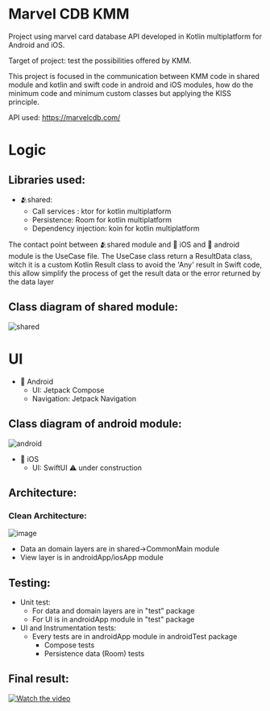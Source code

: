 # Marvel CDB KMM
Project using marvel card database API developed in Kotlin multiplatform for Android and iOS.

Target of project: test the possibilities offered by KMM.

This project is focused in the communication between KMM code in shared module and kotlin and swift code in android and iOS modules,
how do the minimum code and minimum custom classes but applying the KISS principle.

API used: https://marvelcdb.com/

# Logic
## Libraries used:
- 🫂shared:
  - Call services : ktor for kotlin multiplatform
  - Persistence: Room for kotlin multiplatform
  - Dependency injection: koin for kotlin multiplatform

The contact point between 🫂shared module and :apple: iOS and :robot: android module is the UseCase file.
The UseCase class return a ResultData class, witch it is a custom Kotlin Result class to avoid the 'Any' result in Swift code,
this allow simplify the process of get the result data or the error returned by the data layer

## Class diagram of shared module:
![shared](https://github.com/ragnorak-dev/Marvel_CDB_KMM/assets/7957314/36ccd0f9-a168-4c48-9922-3243c8f95bce)

# UI

- :robot: Android
  - UI: Jetpack Compose
  - Navigation: Jetpack Navigation


## Class diagram of android module:
![android](https://github.com/ragnorak-dev/Marvel_CDB_KMM/assets/7957314/a404ede5-af27-44be-8366-f0d04c194ce3)

- :apple: iOS
  - UI: SwiftUI :warning: under construction


## Architecture:
### Clean Architecture:
![image](https://github.com/ragnorak-dev/Marvel_CDB_KMM/assets/7957314/c91dfd36-0fd6-40be-80b5-2e5c5ad969a8)

- Data an domain layers are in shared->CommonMain module
- View layer is in androidApp/iosApp module

## Testing:
- Unit test:
  - For data and domain layers are in "test" package
  - For UI is in androidApp module in "test" package
- UI and Instrumentation tests:
  - Every tests are in androidApp module in androidTest package
    - Compose tests
    - Persistence data (Room) tests
   
## Final result:

[![Watch the video](https://github.com/ragnorak-dev/Marvel_CDB_KMM/blob/main/Screenshot_20240528_133006.png)](https://github.com/ragnorak-dev/Marvel_CDB_KMM/blob/main/Demo_marvel_cdb.mp4)


